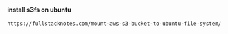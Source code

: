 
#### install s3fs on ubuntu
```
https://fullstacknotes.com/mount-aws-s3-bucket-to-ubuntu-file-system/
```


